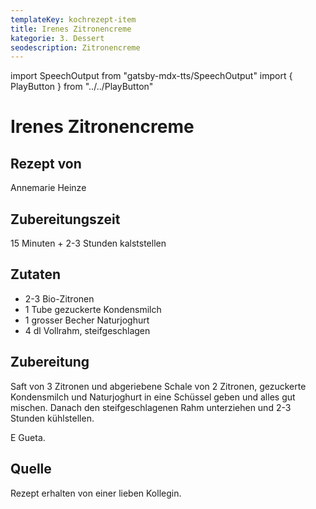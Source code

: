 ```yaml
---
templateKey: kochrezept-item
title: Irenes Zitronencreme
kategorie: 3. Dessert
seodescription: Zitronencreme
---
```

import SpeechOutput from "gatsby-mdx-tts/SpeechOutput"
import { PlayButton } from "../../PlayButton"

<SpeechOutput id="kochrezept-annemarie-heinze-irenes-zitronencreme" customPlayButton={PlayButton}>

# Irenes Zitronencreme

## Rezept von

Annemarie Heinze

## Zubereitungszeit

15 Minuten + 2-3 Stunden kalststellen

## Zutaten
- 2-3 Bio-Zitronen
- 1 Tube gezuckerte Kondensmilch
- 1 grosser Becher Naturjoghurt
- 4 dl Vollrahm, steifgeschlagen


## Zubereitung
Saft von 3 Zitronen und abgeriebene Schale von 2 Zitronen, gezuckerte Kondensmilch
und Naturjoghurt in eine Schüssel geben und alles gut mischen.
Danach den steifgeschlagenen Rahm unterziehen und 2-3 Stunden kühlstellen.

E Gueta.


## Quelle
Rezept erhalten von einer lieben Kollegin. 

</SpeechOutput>